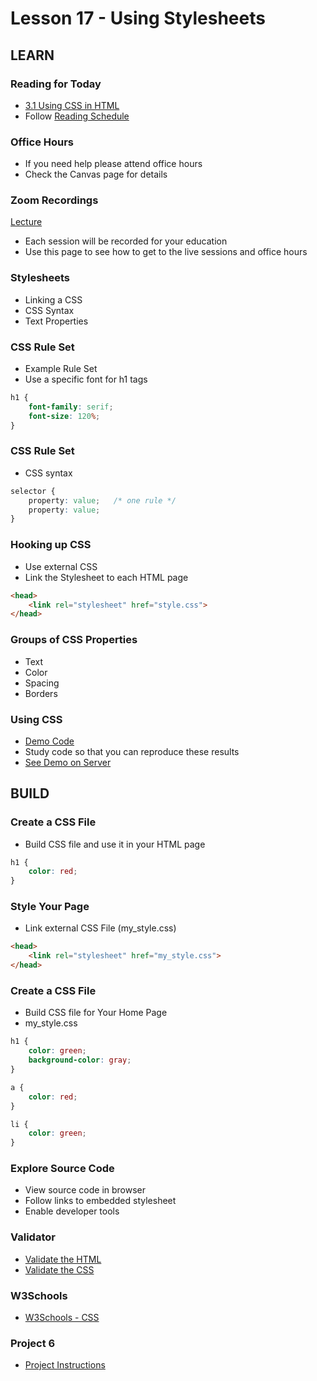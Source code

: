 # Lesson 17 - Using Stylesheets
        

## LEARN

### Reading for Today
* [3.1 Using CSS in HTML](https://learn.zybooks.com/zybook/UNCOBACS200SeamanFall2020/chapter/3/section/1)
* Follow [Reading Schedule](/course/bacs200/docs/ZybooksReading)


### Office Hours
* If you need help please attend office hours
* Check the Canvas page for details


### Zoom Recordings

<a href="/course/bacs200/docs/ZoomLectures" class="unc-button">Lecture</a>

* Each session will be recorded for your education
* Use this page to see how to get to the live sessions and office hours


### Stylesheets
* Linking a CSS
* CSS Syntax
* Text Properties


### CSS Rule Set
* Example Rule Set
* Use a specific font for h1 tags

```css
h1 {
    font-family: serif;
    font-size: 120%;
}
```


### CSS Rule Set
* CSS syntax

```css
selector {
    property: value;   /* one rule */
    property: value;
}

```


### Hooking up CSS
* Use external CSS
* Link the Stylesheet to each HTML page

```html
<head>
    <link rel="stylesheet" href="style.css">
</head>
```


### Groups of CSS Properties
* Text
* Color
* Spacing
* Borders


### Using CSS
* [Demo Code](https://github.com/Mark-Seaman/Mark-Seaman.github.io/tree/master/bacs200/week-6)
* Study code so that you can reproduce these results
* [See Demo on Server](https://Mark-Seaman.github.io/bacs200/week-6/index.html)



## BUILD

### Create a CSS File
* Build CSS file and use it in your HTML page


```css
h1 { 
    color: red;
}
```


### Style Your Page
* Link external CSS File (my_style.css)


```html
<head>
    <link rel="stylesheet" href="my_style.css">
</head>
```


### Create a CSS File
* Build CSS file for Your Home Page
* my_style.css

```css
h1 { 
    color: green; 
    background-color: gray;
}

a { 
    color: red;
}

li {
    color: green;
}
```


### Explore Source Code
* View source code in browser
* Follow links to embedded stylesheet
* Enable developer tools


### Validator
* [Validate the HTML](https://validator.w3.org/)
* [Validate the CSS](http://jigsaw.w3.org/css-validator/)



### W3Schools
* [W3Schools - CSS](https://www.w3schools.com/css/default.asp)



### Project 6
* [Project Instructions](../project/06)



